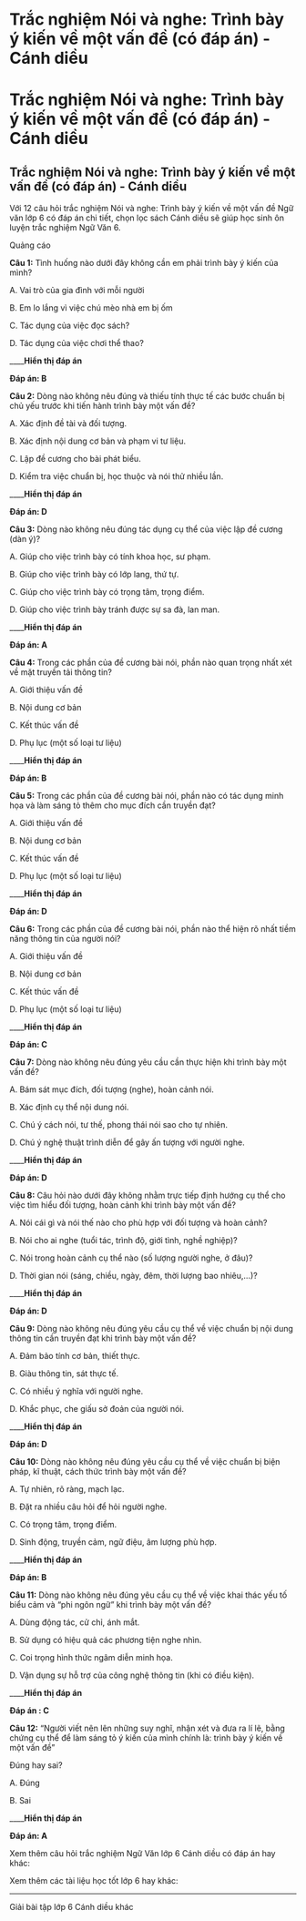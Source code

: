 # Trắc nghiệm Nói và nghe: Trình bày ý kiến về một vấn đề (có đáp án) - Cánh diều

# Trắc nghiệm Nói và nghe: Trình bày ý kiến về một vấn đề (có đáp án) - Cánh diều

## Trắc nghiệm Nói và nghe: Trình bày ý kiến về một vấn đề (có đáp án) - Cánh diều

Với 12 câu hỏi trắc nghiệm Nói và nghe: Trình bày ý kiến về một vấn đề Ngữ văn lớp 6 có đáp án chi tiết, chọn lọc sách Cánh diều sẽ giúp học sinh ôn luyện trắc nghiệm Ngữ Văn 6.

Quảng cáo

**Câu 1:** Tình huống nào dưới đây không cần em phải trình bày ý kiến của mình?

A. Vai trò của gia đình với mỗi người

B. Em lo lắng vì việc chú mèo nhà em bị ốm

C. Tác dụng của việc đọc sách?

D. Tác dụng của việc chơi thể thao?

____**Hiển thị đáp án**

**Đáp án: B**

**Câu 2:** Dòng nào không nêu đúng và thiếu tính thực tế các bước chuẩn bị chủ yếu trước khi tiến hành trình bày một vấn đề?

A. Xác định đề tài và đối tượng.

B. Xác định nội dung cơ bản và phạm vi tư liệu.

C. Lập đề cương cho bài phát biểu.

D. Kiểm tra việc chuẩn bị, học thuộc và nói thử nhiều lần.

____**Hiển thị đáp án**

**Đáp án: D**

**Câu 3:** Dòng nào không nêu đúng tác dụng cụ thể của việc lập đề cương (dàn ý)?

A. Giúp cho việc trình bày có tính khoa học, sư phạm.

B. Giúp cho việc trình bày có lớp lang, thứ tự.

C. Giúp cho việc trình bày có trọng tâm, trọng điểm.

D. Giúp cho việc trình bày tránh được sự sa đà, lan man.

____**Hiển thị đáp án**

**Đáp án: A**

**Câu 4:** Trong các phần của đề cương bài nói, phần nào quan trọng nhất xét về mặt truyền tải thông tin?

A. Giới thiệu vấn đề

B. Nội dung cơ bản

C. Kết thúc vấn đề

D. Phụ lục (một số loại tư liệu)

____**Hiển thị đáp án**

**Đáp án: B**

**Câu 5:** Trong các phần của đề cương bài nói, phần nào có tác dụng minh họa và làm sáng tỏ thêm cho mục đích cần truyền đạt?

A. Giới thiệu vấn đề

B. Nội dung cơ bản

C. Kết thúc vấn đề

D. Phụ lục (một số loại tư liệu)

____**Hiển thị đáp án**

**Đáp án: D**

**Câu 6:** Trong các phần của đề cương bài nói, phần nào thể hiện rõ nhất tiềm năng thông tin của người nói?

A. Giới thiệu vấn đề

B. Nội dung cơ bản

C. Kết thúc vấn đề

D. Phụ lục (một số loại tư liệu)

____**Hiển thị đáp án**

**Đáp án: C**

**Câu 7:** Dòng nào không nêu đúng yêu cầu cần thực hiện khi trình bày một vấn đề?

A. Bám sát mục đích, đối tượng (nghe), hoàn cảnh nói.

B. Xác định cụ thể nội dung nói.

C. Chú ý cách nói, tư thế, phong thái nói sao cho tự nhiên.

D. Chú ý nghệ thuật trình diễn để gây ấn tượng với người nghe.

____**Hiển thị đáp án**

**Đáp án: D**

**Câu 8:** Câu hỏi nào dưới đây không nhằm trực tiếp định hướng cụ thể cho việc tìm hiểu đối tượng, hoàn cảnh khi trình bày một vấn đề?

A. Nói cái gì và nói thế nào cho phù hợp với đối tượng và hoàn cảnh?

B. Nói cho ai nghe (tuổi tác, trình độ, giới tình, nghề nghiệp)?

C. Nói trong hoàn cảnh cụ thể nào (số lượng người nghe, ở đâu)?

D. Thời gian nói (sáng, chiều, ngày, đêm, thời lượng bao nhiêu,...)?

____**Hiển thị đáp án**

**Đáp án: D**

**Câu 9:** Dòng nào không nêu đúng yêu cầu cụ thể về việc chuẩn bị nội dung thông tin cần truyền đạt khi trình bày một vấn đề?

A. Đảm bảo tính cơ bản, thiết thực.

B. Giàu thông tin, sát thực tế.

C. Có nhiều ý nghĩa với người nghe.

D. Khắc phục, che giấu sở đoản của người nói.

____**Hiển thị đáp án**

**Đáp án: D**

**Câu 10:** Dòng nào không nêu đúng yêu cầu cụ thể về việc chuẩn bị biện pháp, kĩ thuật, cách thức trình bày một vấn đề?

A. Tự nhiên, rõ ràng, mạch lạc.

B. Đặt ra nhiều câu hỏi để hỏi người nghe.

C. Có trọng tâm, trọng điểm.

D. Sinh động, truyền cảm, ngữ điệu, âm lượng phù hợp.

____**Hiển thị đáp án**

**Đáp án: B**

**Câu 11:** Dòng nào không nêu đúng yêu cầu cụ thể về việc khai thác yếu tố biểu cảm và “phi ngôn ngữ” khi trình bày một vấn đề?

A. Dùng động tác, cử chỉ, ánh mắt.

B. Sử dụng có hiệu quả các phương tiện nghe nhìn.

C. Coi trọng hình thức ngâm diễn minh họa.

D. Vận dụng sự hỗ trợ của công nghệ thông tin (khi có điều kiện).

____**Hiển thị đáp án**

**Đáp án : C**

**Câu 12:** “Người viết nên lên những suy nghĩ, nhận xét và đưa ra lí lẽ, bằng chứng cụ thể để làm sáng tỏ ý kiến của mình chính là: trình bày ý kiến về một vấn đề”

Đúng hay sai?

A. Đúng

B. Sai

____**Hiển thị đáp án**

**Đáp án: A**

Xem thêm câu hỏi trắc nghiệm Ngữ Văn lớp 6 Cánh diều có đáp án hay khác:

Xem thêm các tài liệu học tốt lớp 6 hay khác:

* * *

Giải bài tập lớp 6 Cánh diều khác
